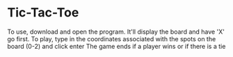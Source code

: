 # Tic-Tac-Toe

To use, download and open the program. It'll display the board and have 'X' go first.
To play, type in the coordinates associated with the spots on the board (0-2) and click enter
The game ends if a player wins or if there is a tie
